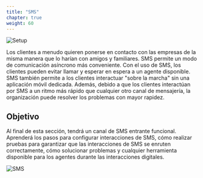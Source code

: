 ```yaml
---
title: "SMS"
chapter: true
weight: 60
---
```


![Setup](/images/SMSsetup-768x300.jpg)


Los clientes a menudo quieren ponerse en contacto con las empresas de la misma manera que lo harían con amigos y familiares. SMS permite un modo de comunicación asíncrono más conveniente. Con el uso de SMS, los clientes pueden evitar llamar y esperar en espera a un agente disponible. SMS también permite a los clientes interactuar "sobre la marcha" sin una aplicación móvil dedicada. Además, debido a que los clientes interactúan por SMS a un ritmo más rápido que cualquier otro canal de mensajería, la organización puede resolver los problemas con mayor rapidez.

## Objetivo

Al final de esta sección, tendrá un canal de SMS entrante funcional. Aprenderá los pasos para configurar interacciones de SMS, cómo realizar pruebas para garantizar que las interacciones de SMS se enruten correctamente, cómo solucionar problemas y cualquier herramienta disponible para los agentes durante las interacciones digitales.

![SMS](/images/sms2.jpg)